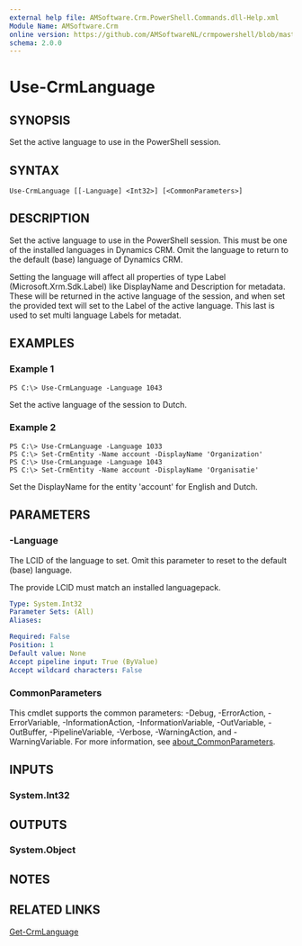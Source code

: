 ```yaml
---
external help file: AMSoftware.Crm.PowerShell.Commands.dll-Help.xml
Module Name: AMSoftware.Crm
online version: https://github.com/AMSoftwareNL/crmpowershell/blob/master/docs/Use-CrmLanguage.md
schema: 2.0.0
---
```


# Use-CrmLanguage

## SYNOPSIS
Set the active language to use in the PowerShell session.

## SYNTAX

```
Use-CrmLanguage [[-Language] <Int32>] [<CommonParameters>]
```

## DESCRIPTION
Set the active language to use in the PowerShell session. This must be one of the installed languages in Dynamics CRM. Omit the language to return to the default (base) language of Dynamics CRM.

Setting the language will affect all properties of type Label (Microsoft.Xrm.Sdk.Label) like DisplayName and Description for metadata. These will be returned in the active language of the session, and when set the provided text will set to the Label of the active language. This last is used to set multi language Labels for metadat.

## EXAMPLES

### Example 1
```
PS C:\> Use-CrmLanguage -Language 1043
```

Set the active language of the session to Dutch.

### Example 2
```
PS C:\> Use-CrmLanguage -Language 1033
PS C:\> Set-CrmEntity -Name account -DisplayName 'Organization'
PS C:\> Use-CrmLanguage -Language 1043
PS C:\> Set-CrmEntity -Name account -DisplayName 'Organisatie'
```

Set the DisplayName for the entity 'account' for English and Dutch.

## PARAMETERS

### -Language
The LCID of the language to set. Omit this parameter to reset to the default (base) language.

The provide LCID must match an installed languagepack.

```yaml
Type: System.Int32
Parameter Sets: (All)
Aliases:

Required: False
Position: 1
Default value: None
Accept pipeline input: True (ByValue)
Accept wildcard characters: False
```

### CommonParameters
This cmdlet supports the common parameters: -Debug, -ErrorAction, -ErrorVariable, -InformationAction, -InformationVariable, -OutVariable, -OutBuffer, -PipelineVariable, -Verbose, -WarningAction, and -WarningVariable. For more information, see [about_CommonParameters](http://go.microsoft.com/fwlink/?LinkID=113216).

## INPUTS

### System.Int32

## OUTPUTS

### System.Object
## NOTES

## RELATED LINKS

[Get-CrmLanguage](Get-CrmLanguage.md)

